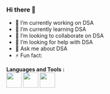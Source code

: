 ### Hi there 👋

- 🔭 I’m currently working on DSA
- 🌱 I’m currently learning DSA
- 👯 I’m looking to collaborate on DSA
- 🤔 I’m looking for help with DSA
- 💬 Ask me about DSA
- ⚡ Fun fact:

<b>Languages and Tools :</b> <br>
<img src="https://img.icons8.com/fluency/344/c-plus-plus-logo.png" height="40">
<img src="https://image.shutterstock.com/image-vector/c-language-logo-simple-colours-260nw-2113921046.jpg" height="40">
<img src="https://img.icons8.com/color/344/git.png" height="40">
